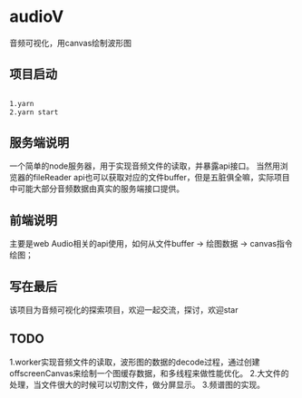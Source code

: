 # audioV
音频可视化，用canvas绘制波形图

## 项目启动
```bash

1.yarn
2.yarn start 

```
## 服务端说明
一个简单的node服务器，用于实现音频文件的读取，并暴露api接口。
当然用浏览器的fileReader api也可以获取对应的文件buffer，但是五脏俱全嘛，实际项目中可能大部分音频数据由真实的服务端接口提供。

## 前端说明
主要是web Audio相关的api使用，如何从文件buffer -> 绘图数据 -> canvas指令绘图；

## 写在最后
该项目为音频可视化的探索项目，欢迎一起交流，探讨，欢迎star

## TODO
1.worker实现音频文件的读取，波形图的数据的decode过程，通过创建offscreenCanvas来绘制一个图缓存数据，和多线程来做性能优化。
2.大文件的处理，当文件很大的时候可以切割文件，做分屏显示。
3.频谱图的实现。
